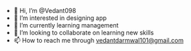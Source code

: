- 👋 Hi, I’m @Vedant098
- 👀 I’m interested in designing app 
- 🌱 I’m currently learning management 
- 💞️ I’m looking to collaborate on learning new skills
- 📫 How to reach me through vedantdarmwal101@gmail.com

<!---
Vedant098/Vedant098 is a ✨ special ✨ repository because its `README.md` (this file) appears on your GitHub profile.
You can click the Preview link to take a look at your changes.
--->
